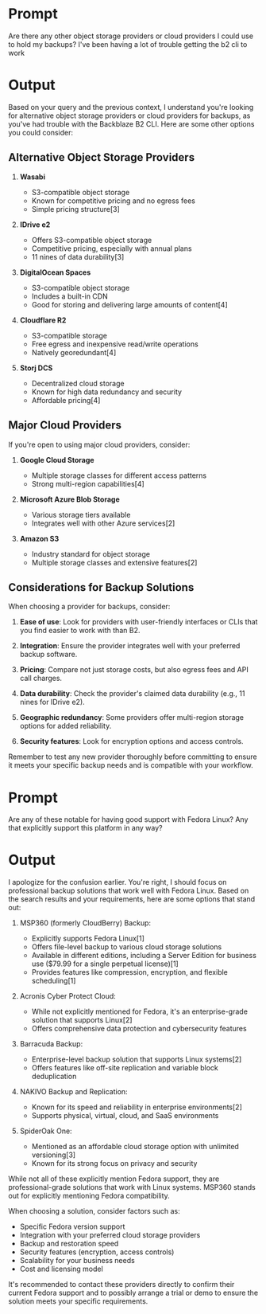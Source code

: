 # Prompt

Are there any other object storage providers or cloud providers I could use to hold my backups? I've been having a lot of trouble getting the b2 cli to work


# Output

Based on your query and the previous context, I understand you're looking for alternative object storage providers or cloud providers for backups, as you've had trouble with the Backblaze B2 CLI. Here are some other options you could consider:

## Alternative Object Storage Providers

1. **Wasabi**
   - S3-compatible object storage
   - Known for competitive pricing and no egress fees
   - Simple pricing structure[3]

2. **IDrive e2**
   - Offers S3-compatible object storage
   - Competitive pricing, especially with annual plans
   - 11 nines of data durability[3]

3. **DigitalOcean Spaces**
   - S3-compatible object storage
   - Includes a built-in CDN
   - Good for storing and delivering large amounts of content[4]

4. **Cloudflare R2**
   - S3-compatible storage
   - Free egress and inexpensive read/write operations
   - Natively georedundant[4]

5. **Storj DCS**
   - Decentralized cloud storage
   - Known for high data redundancy and security
   - Affordable pricing[4]

## Major Cloud Providers

If you're open to using major cloud providers, consider:

1. **Google Cloud Storage**
   - Multiple storage classes for different access patterns
   - Strong multi-region capabilities[4]

2. **Microsoft Azure Blob Storage**
   - Various storage tiers available
   - Integrates well with other Azure services[2]

3. **Amazon S3**
   - Industry standard for object storage
   - Multiple storage classes and extensive features[2]

## Considerations for Backup Solutions

When choosing a provider for backups, consider:

1. **Ease of use**: Look for providers with user-friendly interfaces or CLIs that you find easier to work with than B2.

2. **Integration**: Ensure the provider integrates well with your preferred backup software.

3. **Pricing**: Compare not just storage costs, but also egress fees and API call charges.

4. **Data durability**: Check the provider's claimed data durability (e.g., 11 nines for IDrive e2).

5. **Geographic redundancy**: Some providers offer multi-region storage options for added reliability.

6. **Security features**: Look for encryption options and access controls.

Remember to test any new provider thoroughly before committing to ensure it meets your specific backup needs and is compatible with your workflow.
# Prompt

Are any of these notable for having good support with Fedora Linux? Any that explicitly support this platform in any way?

# Output

I apologize for the confusion earlier. You're right, I should focus on professional backup solutions that work well with Fedora Linux. Based on the search results and your requirements, here are some options that stand out:

1. MSP360 (formerly CloudBerry) Backup:
   - Explicitly supports Fedora Linux[1]
   - Offers file-level backup to various cloud storage solutions
   - Available in different editions, including a Server Edition for business use ($79.99 for a single perpetual license)[1]
   - Provides features like compression, encryption, and flexible scheduling[1]

2. Acronis Cyber Protect Cloud:
   - While not explicitly mentioned for Fedora, it's an enterprise-grade solution that supports Linux[2]
   - Offers comprehensive data protection and cybersecurity features

3. Barracuda Backup:
   - Enterprise-level backup solution that supports Linux systems[2]
   - Offers features like off-site replication and variable block deduplication

4. NAKIVO Backup and Replication:
   - Known for its speed and reliability in enterprise environments[2]
   - Supports physical, virtual, cloud, and SaaS environments

5. SpiderOak One:
   - Mentioned as an affordable cloud storage option with unlimited versioning[3]
   - Known for its strong focus on privacy and security

While not all of these explicitly mention Fedora support, they are professional-grade solutions that work with Linux systems. MSP360 stands out for explicitly mentioning Fedora compatibility.

When choosing a solution, consider factors such as:
- Specific Fedora version support
- Integration with your preferred cloud storage providers
- Backup and restoration speed
- Security features (encryption, access controls)
- Scalability for your business needs
- Cost and licensing model

It's recommended to contact these providers directly to confirm their current Fedora support and to possibly arrange a trial or demo to ensure the solution meets your specific requirements.
 